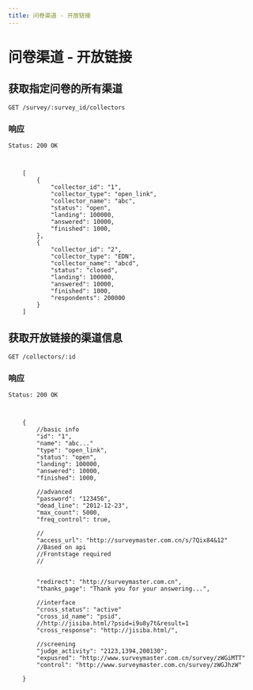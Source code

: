 ```yaml
---
title: 问卷渠道 - 开放链接
---
```

# 问卷渠道 - 开放链接

<h2 id="p1">获取指定问卷的所有渠道</h2>

	GET /survey/:survey_id/collectors

### 响应
<pre class="headers">
<code>Status: 200 OK
</code></pre>
<pre class="highlight">
<code class="language-javascript">

	[
		{
			"collector_id": "1",
			"collector_type": "open_link",
			"collector_name": "abc",
			"status": "open",
			"landing": 100000,
			"answered": 10000,
			"finished": 1000,
		},
		{
			"collector_id": "2",
			"collector_type": "EDN",
			"collector_name": "abcd",
			"status": "closed",
			"landing": 100000,
			"answered": 10000,
			"finished": 1000,
			"respondents": 200000
		}
	]
</code></pre>

<h2 id="p2">获取开放链接的渠道信息</h2>

	GET /collectors/:id

### 响应
<pre class="headers">
<code>Status: 200 OK
</code></pre>
<pre class="highlight">
<code class="language-javascript">

	{
		//basic info
		"id": "1",
		"name": "abc..."
		"type": "open_link",
		"status": "open",
		"landing": 100000,
		"answered": 10000,
		"finished": 1000,
	
		//advanced
		"password": "123456",
		"dead_line": "2012-12-23",
		"max_count": 5000,
		"freq_control": true,
		
		//
		"access_url": "http://surveymaster.com.cn/s/7Qix84&12"
		//Based on api 
		//Frontstage required	
		//

		
		"redirect": "http://surveymaster.com.cn",
		"thanks_page": "Thank you for your answering...",
		
		//interface
		"cross_status": "active"
		"cross_id_name": "psid",
		//http://jisiba.html/?psid=i9u8y7t&result=1
		"cross_response": "http://jisiba.html/",

		//screening
		"judge_activity": "2123,1394,200130";
		"expusred": "http://www.surveymaster.com.cn/survey/zWGiMTT"
		"control": "http://www.surveymaster.com.cn/survey/zWGJhzW"

	}

</code></pre>

	